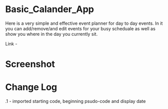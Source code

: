 # Basic_Calander_App

Here is a very simple and effective event planner for day to day events. In it you can add/remove/and edit events for your busy scheduale as well as show you where in the day you currently sit.

Link - 

# Screenshot

# Change Log

.1 - imported starting code, beginning psudo-code and display date